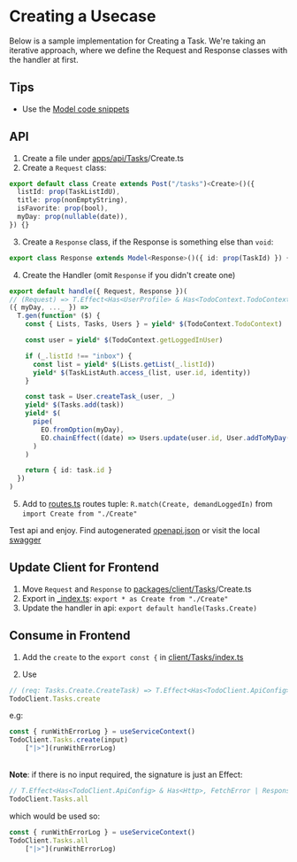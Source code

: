 # Creating a Usecase

Below is a sample implementation for Creating a Task.
We're taking an iterative approach, where we define the Request and Response classes with the handler at first.

## Tips

- Use the [Model code snippets](../.vscode/model.code-snippets)

## API

1. Create a file under [apps/api/Tasks](../apps/api/Tasks)/Create.ts
2. Create a `Request` class:
```ts
export default class Create extends Post("/tasks")<Create>()({
  listId: prop(TaskListIdU),
  title: prop(nonEmptyString),
  isFavorite: prop(bool),
  myDay: prop(nullable(date)),
}) {}
```
3. Create a `Response` class, if the Response is something else than `void`:
```ts
export class Response extends Model<Response>()({ id: prop(TaskId) }) {}
```
4. Create the Handler (omit `Response` if you didn't create one)
```ts
export default handle({ Request, Response })(
// (Request) => T.Effect<Has<UserProfile> & Has<TodoContext.TodoContext>, NotFoundError | UnauthorizedError | NotLoggedInError, Response>
({ myDay, ..._ }) =>
  T.gen(function* ($) {
    const { Lists, Tasks, Users } = yield* $(TodoContext.TodoContext)

    const user = yield* $(TodoContext.getLoggedInUser)

    if (_.listId !== "inbox") {
      const list = yield* $(Lists.getList(_.listId))
      yield* $(TaskListAuth.access_(list, user.id, identity))
    }

    const task = User.createTask_(user, _)
    yield* $(Tasks.add(task))
    yield* $(
      pipe(
        EO.fromOption(myDay),
        EO.chainEffect((date) => Users.update(user.id, User.addToMyDay(task, date)))
      )
    )

    return { id: task.id }
  })
)
```
5. Add to [routes.ts](../apps/api/Tasks/routes.ts) routes tuple: `R.match(Create, demandLoggedIn)`
from `import Create from "./Create"`

Test api and enjoy. Find autogenerated [openapi.json](https://github.com/patroza/effect-ts-demo-todo/blob/master/apps/api/openapi.json)
or visit the local [swagger](http://localhost:3330/swagger)

## Update Client for Frontend

1. Move `Request` and `Response` to [packages/client/Tasks](../packages/client/Tasks)/Create.ts
2. Export in [_index.ts](../packages/client/Tasks/_index.ts): `export * as Create from "./Create"`
3. Update the handler in api: `export default handle(Tasks.Create)`

## Consume in Frontend

1. Add the `create` to the `export const {` in [client/Tasks/index.ts](../packages/client/Tasks/index.ts)

2. Use
```ts
// (req: Tasks.Create.CreateTask) => T.Effect<Has<TodoClient.ApiConfig> & Has<Http>, FetchError | ResponseError, Tasks.CreateTask.Response>
TodoClient.Tasks.create
```
e.g:
```ts
const { runWithErrorLog } = useServiceContext()
TodoClient.Tasks.create(input)
    ["|>"](runWithErrorLog)
```
\
**Note**: if there is no input required, the signature is just an Effect:
```ts
// T.Effect<Has<TodoClient.ApiConfig> & Has<Http>, FetchError | ResponseError, TodoClient.Tasks.All.Response>
TodoClient.Tasks.all
```
which would be used so:
```ts
const { runWithErrorLog } = useServiceContext()
TodoClient.Tasks.all
    ["|>"](runWithErrorLog)
```
